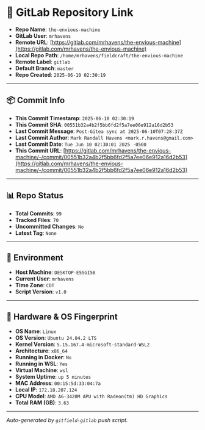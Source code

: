 # 🔗 GitLab Repository Link

- **Repo Name**: `the-envious-machine`
- **GitLab User**: `mrhavens`
- **Remote URL**: [https://gitlab.com/mrhavens/the-envious-machine](https://gitlab.com/mrhavens/the-envious-machine)
- **Local Repo Path**: `/home/mrhavens/fieldcraft/the-envious-machine`
- **Remote Label**: `gitlab`
- **Default Branch**: `master`
- **Repo Created**: `2025-06-10 02:30:19`

---

## 📦 Commit Info

- **This Commit Timestamp**: `2025-06-10 02:30:19`
- **This Commit SHA**: `00551b32a4b2f5bb6fd2f5a7ee06e912a16d2b53`
- **Last Commit Message**: `Post-Gitea sync at 2025-06-10T07:28:37Z`
- **Last Commit Author**: `Mark Randall Havens <mark.r.havens@gmail.com>`
- **Last Commit Date**: `Tue Jun 10 02:30:01 2025 -0500`
- **This Commit URL**: [https://gitlab.com/mrhavens/the-envious-machine/-/commit/00551b32a4b2f5bb6fd2f5a7ee06e912a16d2b53](https://gitlab.com/mrhavens/the-envious-machine/-/commit/00551b32a4b2f5bb6fd2f5a7ee06e912a16d2b53)

---

## 📊 Repo Status

- **Total Commits**: `99`
- **Tracked Files**: `70`
- **Uncommitted Changes**: `No`
- **Latest Tag**: `None`

---

## 🧽 Environment

- **Host Machine**: `DESKTOP-E5SGI58`
- **Current User**: `mrhavens`
- **Time Zone**: `CDT`
- **Script Version**: `v1.0`

---

## 🧬 Hardware & OS Fingerprint

- **OS Name**: `Linux`
- **OS Version**: `Ubuntu 24.04.2 LTS`
- **Kernel Version**: `5.15.167.4-microsoft-standard-WSL2`
- **Architecture**: `x86_64`
- **Running in Docker**: `No`
- **Running in WSL**: `Yes`
- **Virtual Machine**: `wsl`
- **System Uptime**: `up 5 minutes`
- **MAC Address**: `00:15:5d:33:04:7a`
- **Local IP**: `172.18.207.124`
- **CPU Model**: `AMD A6-3420M APU with Radeon(tm) HD Graphics`
- **Total RAM (GB)**: `3.63`

---

_Auto-generated by `gitfield-gitlab` push script._
